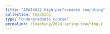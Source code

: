 ```yaml
---
title: "APAI4012 High-performance computing"
collection: teaching
type: "Undergraduate course"
permalink: /teaching/2024-spring-teaching-1
---
```

